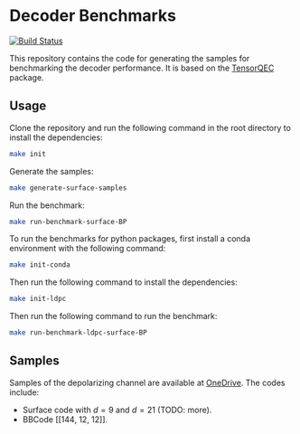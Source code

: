 # Decoder Benchmarks

[![Build Status](https://github.com/nzy1997/DecoderBenchmarks.jl/actions/workflows/CI.yml/badge.svg?branch=main)](https://github.com/nzy1997/DecoderBenchmarks.jl/actions/workflows/CI.yml?query=branch%3Amain)

This repository contains the code for generating the samples for benchmarking the decoder performance. It is based on the [TensorQEC](https://github.com/nzy1997/TensorQEC.jl) package.

## Usage

Clone the repository and run the following command in the root directory to install the dependencies:
```bash
make init
```

Generate the samples:
```bash
make generate-surface-samples
```

Run the benchmark:
```bash
make run-benchmark-surface-BP
```

To run the benchmarks for python packages, first install a conda environment with the following command:
```bash
make init-conda
```

Then run the following command to install the dependencies:
```bash
make init-ldpc
```

Then run the following command to run the benchmark:
```bash
make run-benchmark-ldpc-surface-BP
```
## Samples

Samples of the depolarizing channel are available at [OneDrive](https://hkustgz-my.sharepoint.com/:f:/g/personal/jinguoliu_hkust-gz_edu_cn/Eo4RiKqgPrFEj_ghttddtzwBrJb7Qajj2Q2CcZeTydAxyA?e=vrd9k1). The codes include:
- Surface code with $d = 9$ and $d = 21$ (TODO: more).
- BBCode [[144, 12, 12]].